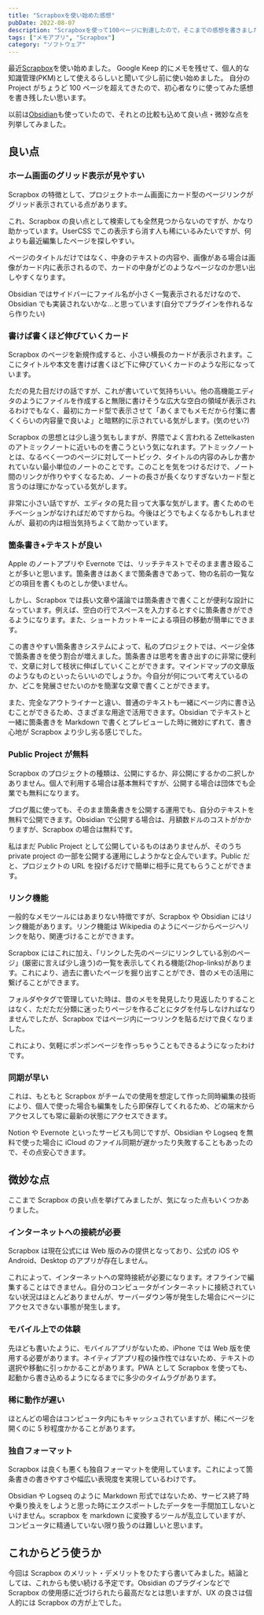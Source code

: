 ```yaml
---
title: "Scrapboxを使い始めた感想"
pubDate: 2022-08-07
description: "Scrapboxを使って100ページに到達したので，そこまでの感想を書きました．"
tags: ["メモアプリ", "Scrapbox"]
category: "ソフトウェア"
---
```


最近[Scrapbox](https://scrapbox.io)を使い始めました。
Google Keep 的にメモを残せて、個人的な知識管理(PKM)として使えるらしいと聞いて少し前に使い始めました。
自分の Project がちょうど 100 ページを超えてきたので、初心者なりに使ってみた感想を書き残したい思います。

以前は[Obsidian](https://obsidian.md)も使っていたので、それとの比較も込めて良い点・微妙な点を列挙してみました。

## 良い点

### ホーム画面のグリッド表示が見やすい

Scrapbox の特徴として、プロジェクトホーム画面にカード型のページリンクがグリッド表示されている点があります。

これ、Scrapbox の良い点として検索しても全然見つからないのですが、かなり助かっています。UserCSS でこの表示すら消す人も稀にいるみたいですが、何よりも最近編集したページを探しやすい。

ページのタイトルだけではなく、中身のテキストの内容や、画像がある場合は画像がカード内に表示されるので、カードの中身がどのようなページなのか思い出しやすくなります。

Obsidian ではサイドバーにファイル名が小さく一覧表示されるだけなので、Obsidian でも実装されないかな...と思っています(自分でプラグインを作れるなら作りたい)

### 書けば書くほど伸びていくカード

Scrapbox のページを新規作成すると、小さい横長のカードが表示されます。ここにタイトルや本文を書けば書くほど下に伸びていくカードのような形になっています。

ただの見た目だけの話ですが、これが書いていて気持ちいい。他の高機能エディタのようにファイルを作成すると無限に書けそうな広大な空白の領域が表示されるわけでもなく、最初にカード型で表示させて「あくまでもメモだから付箋に書くくらいの内容量で良いよ」と暗黙的に示されている気がします。(気のせい?)

Scrapbox の思想とは少し違う気もしますが、界隈でよく言われる Zettelkasten のアトミックノートに近いものを書こうという気になれます。アトミックノートとは、なるべく一つのページに対して一トピック、タイトルの内容のみしか書かれていない最小単位のノートのことです。このことを気をつけるだけで、ノート間のリンクが作りやすくなるため、ノートの長さが長くなりすぎないカード型と言うのは理にかなっている気がします。

非常に小さい話ですが、エディタの見た目って大事な気がします。書くためのモチベーションがなければだめですからね。今後はどうでもよくなるかもしれませんが、最初の内は相当気持ちよくて助かっています。

### 箇条書き+テキストが良い

Apple のノートアプリや Evernote では、リッチテキストでそのまま書き殴ることが多いと思います。箇条書きはあくまで箇条書きであって、物の名前の一覧などの項目を書くものとしか使いません。

しかし、Scrapbox では長い文章や議論では箇条書きで書くことが便利な設計になっています。例えば、空白の行でスペースを入力するとすぐに箇条書きができるようになります。また、ショートカットキーによる項目の移動が簡単にできます。

この書きやすい箇条書きシステムによって、私のプロジェクトでは、ページ全体で箇条書きを使う割合が増えました。箇条書きは思考を書き出すのに非常に便利で、文章に対して枝状に伸ばしていくことができます。マインドマップの文章版のようなものといったらいいのでしょうか。今自分が何について考えているのか、どこを発展させたいのかを簡潔な文章で書くことができます。

また、完全なアウトライナーと違い、普通のテキストも一緒にページ内に書き込むことができるため、さまざまな用途で活用できます。Obsidian でテキストと一緒に箇条書きを Markdown で書くとプレビューした時に微妙にずれて、書き心地が Scrapbox より少し劣る感じでした。

### Public Project が無料

Scrapbox のプロジェクトの種類は、公開にするか、非公開にするかの二択しかありません。個人で利用する場合は基本無料ですが、公開する場合は団体でも企業でも無料になります。

ブログ風に使っても、そのまま箇条書きを公開する運用でも、自分のテキストを無料で公開できます。Obsidian で公開する場合は、月額数ドルのコストがかかりますが、Scrapbox の場合は無料です。

私はまだ Public Project として公開しているものはありませんが、そのうち private project の一部を公開する運用にしようかなと企んでいます。Public だと、プロジェクトの URL を投げるだけで簡単に相手に見てもらうことができます。

### リンク機能

一般的なメモツールにはあまりない特徴ですが、Scrapbox や Obsidian にはリンク機能があります。リンク機能は Wikipedia のようにページからページへリンクを貼り、関連づけることができます。

Scrapbox にはこれに加え、「リンクした先のページにリンクしている別のページ」(厳密に言えば少し違う)の一覧を表示してくれる機能(2hop-links)があります。これにより、過去に書いたページを掘り出すことができ、昔のメモの活用に繋げることができます。

フォルダやタグで管理していた時は、昔のメモを発見したり見返したりすることはなく、ただただ分類に迷ったりページを作るごとにタグを付与しなければなりませんでしたが、Scrapbox ではページ内に一つリンクを貼るだけで良くなりました。

これにより、気軽にポンポンページを作っちゃうこともできるようになったわけです。

### 同期が早い

これは、もともと Scrapbox がチームでの使用を想定して作った同時編集の技術により、個人で使った場合も編集をしたら即保存してくれるため、どの端末からアクセスしても常に最新の状態にアクセスできます。

Notion や Evernote といったサービスも同じですが、Obsidian や Logseq を無料で使った場合に iCloud のファイル同期が遅かったり失敗することもあったので、その点安心できます。

## 微妙な点

ここまで Scrapbox の良い点を挙げてみましたが、気になった点もいくつかありました。

### インターネットへの接続が必要

Scrapbox は現在公式には Web 版のみの提供となっており、公式の iOS や Android、Desktop のアプリが存在しません。

これによって、インターネットへの常時接続が必要になります。オフラインで編集することはできません。自分のコンピュータがインターネットに接続されていない状況はほとんどありませんが、サーバーダウン等が発生した場合にページにアクセスできない事態が発生します。

### モバイル上での体験

先ほども書いたように、モバイルアプリがないため、iPhone では Web 版を使用する必要があります。ネイティブアプリ程の操作性ではないため、テキストの選択や移動に引っかかることがあります。PWA として Scrapbox を使っても、起動から書き込めるようになるまでに多少のタイムラグがあります。

### 稀に動作が遅い

ほとんどの場合はコンピュータ内にもキャッシュされていますが、稀にページを開くのに 5 秒程度かかることがあります。

### 独自フォーマット

Scrapbox は良くも悪くも独自フォーマットを使用しています。これによって箇条書きの書きやすさや幅広い表現度を実現しているわけです。

Obsidian や Logseq のように Markdown 形式ではないため、サービス終了時や乗り換えをしようと思った時にエクスポートしたデータを一手間加工しないといけません。scrapbox を markdown に変換するツールが乱立していますが、コンピュータに精通していない限り扱うのは難しいと思います。

## これからどう使うか

今回は Scrapbox のメリット・デメリットをひたすら書いてみました。結論としては、これからも使い続ける予定です。Obsidian のプラグインなどで Scrapbox の使用感に近づけられたら最高だなとは思いますが、UX の良さは個人的には Scrapbox の方が上でした。
